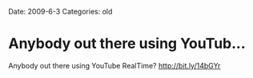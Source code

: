 Date: 2009-6-3
Categories: old

# Anybody out there using YouTub...

Anybody out there using YouTube RealTime?  <a href="http://bit.ly/14bGYr" rel="nofollow">http://bit.ly/14bGYr</a>
